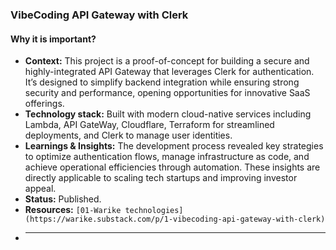### VibeCoding API Gateway with Clerk
#### Why it is important?

* **Context:** This project is a proof-of-concept for building a secure and highly-integrated API Gateway that leverages Clerk for authentication. It’s designed to simplify backend integration while ensuring strong security and performance, opening opportunities for innovative SaaS offerings.
* **Technology stack:** Built with modern cloud-native services including Lambda, API GateWay, Cloudflare, Terraform for streamlined deployments, and Clerk to manage user identities.
* **Learnings & Insights:** The development process revealed key strategies to optimize authentication flows, manage infrastructure as code, and achieve operational efficiencies through automation. These insights are directly applicable to scaling tech startups and improving investor appeal.
* **Status:** Published.
* **Resources:** `[01-Warike technologies](https://warike.substack.com/p/1-vibecoding-api-gateway-with-clerk)`
* ---
